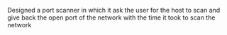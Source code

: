 Designed a port scanner in which it ask the user for the host to scan and give back the open port of the network with the time it took to scan the network
